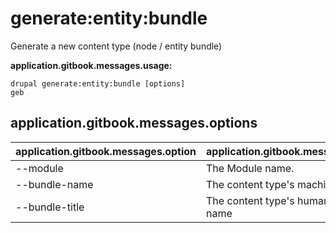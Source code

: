 # generate:entity:bundle
Generate a new content type (node / entity bundle)

**application.gitbook.messages.usage:**
```
drupal generate:entity:bundle [options]
geb
```

## application.gitbook.messages.options
application.gitbook.messages.option | application.gitbook.messages.details
-------|-------------
--module | The Module name.
--bundle-name | The content type's machine name
--bundle-title | The content type's human-readable name
